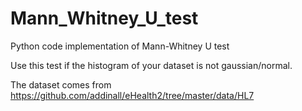 # Mann_Whitney_U_test
Python code implementation of Mann-Whitney U test

Use this test if the histogram of your dataset is not gaussian/normal.

The dataset comes from https://github.com/addinall/eHealth2/tree/master/data/HL7
